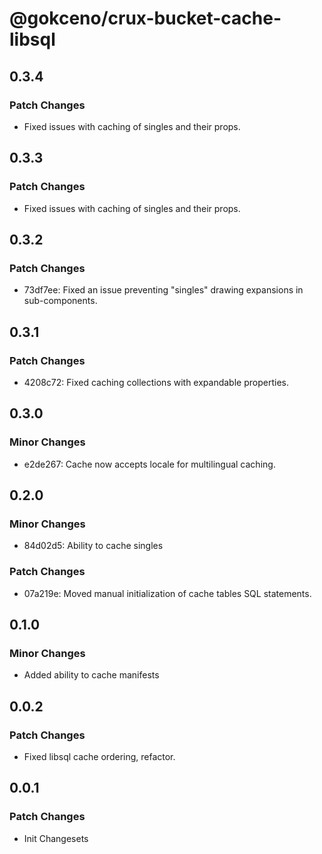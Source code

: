 # @gokceno/crux-bucket-cache-libsql

## 0.3.4

### Patch Changes

- Fixed issues with caching of singles and their props.

## 0.3.3

### Patch Changes

- Fixed issues with caching of singles and their props.

## 0.3.2

### Patch Changes

- 73df7ee: Fixed an issue preventing "singles" drawing expansions in sub-components.

## 0.3.1

### Patch Changes

- 4208c72: Fixed caching collections with expandable properties.

## 0.3.0

### Minor Changes

- e2de267: Cache now accepts locale for multilingual caching.

## 0.2.0

### Minor Changes

- 84d02d5: Ability to cache singles

### Patch Changes

- 07a219e: Moved manual initialization of cache tables SQL statements.

## 0.1.0

### Minor Changes

- Added ability to cache manifests

## 0.0.2

### Patch Changes

- Fixed libsql cache ordering, refactor.

## 0.0.1

### Patch Changes

- Init Changesets
